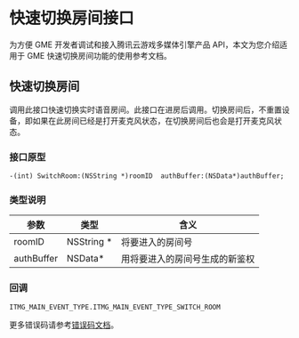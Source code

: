 # 快速切换房间接口

为方便 GME 开发者调试和接入腾讯云游戏多媒体引擎产品 API，本文为您介绍适用于 GME 快速切换房间功能的使用参考文档。

## 快速切换房间
调用此接口快速切换实时语音房间。此接口在进房后调用。切换房间后，不重置设备，即如果在此房间已经是打开麦克风状态，在切换房间后也会是打开麦克风状态。

### 接口原型
```
-(int) SwitchRoom:(NSString *)roomID  authBuffer:(NSData*)authBuffer;
```

### 类型说明

|参数   |类型   |含义   |
|----------|-------|-------|
|roomID |NSString *|将要进入的房间号|
|authBuffer        |NSData*|用将要进入的房间号生成的新鉴权|

### 回调

```
ITMG_MAIN_EVENT_TYPE.ITMG_MAIN_EVENT_TYPE_SWITCH_ROOM
```



更多错误码请参考[错误码文档](https://cloud.tencent.com/document/product/607/15173)。
